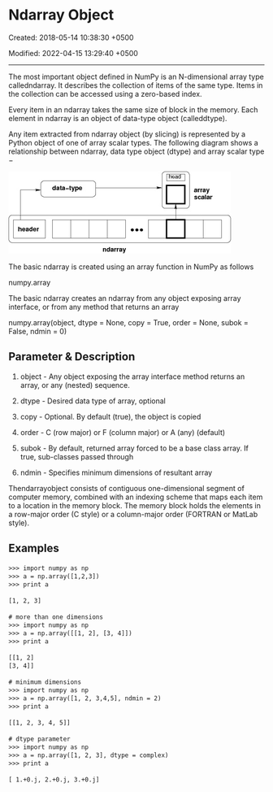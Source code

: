 # Ndarray Object

Created: 2018-05-14 10:38:30 +0500

Modified: 2022-04-15 13:29:40 +0500

---

The most important object defined in NumPy is an N-dimensional array type calledndarray. It describes the collection of items of the same type. Items in the collection can be accessed using a zero-based index.

Every item in an ndarray takes the same size of block in the memory. Each element in ndarray is an object of data-type object (calleddtype).

Any item extracted from ndarray object (by slicing) is represented by a Python object of one of array scalar types. The following diagram shows a relationship between ndarray, data type object (dtype) and array scalar type −

![Ndarray](media/Ndarray-Object-image1.jpg)

The basic ndarray is created using an array function in NumPy as follows

numpy.array

The basic ndarray creates an ndarray from any object exposing array interface, or from any method that returns an array

numpy.array(object, dtype = None, copy = True, order = None, subok = False, ndmin = 0)

## Parameter & Description

1. object - Any object exposing the array interface method returns an array, or any (nested) sequence.

2. dtype - Desired data type of array, optional

3. copy - Optional. By default (true), the object is copied

4. order - C (row major) or F (column major) or A (any) (default)

5. subok - By default, returned array forced to be a base class array. If true, sub-classes passed through

6. ndmin - Specifies minimum dimensions of resultant array

Thendarrayobject consists of contiguous one-dimensional segment of computer memory, combined with an indexing scheme that maps each item to a location in the memory block. The memory block holds the elements in a row-major order (C style) or a column-major order (FORTRAN or MatLab style).

## Examples

```
>>> import numpy as np
>>> a = np.array([1,2,3])
>>> print a

[1, 2, 3]

# more than one dimensions
>>> import numpy as np
>>> a = np.array([[1, 2], [3, 4]])
>>> print a

[[1, 2]
[3, 4]]

# minimum dimensions
>>> import numpy as np
>>> a = np.array([1, 2, 3,4,5], ndmin = 2)
>>> print a

[[1, 2, 3, 4, 5]]

# dtype parameter
>>> import numpy as np
>>> a = np.array([1, 2, 3], dtype = complex)
>>> print a

[ 1.+0.j, 2.+0.j, 3.+0.j]
```
